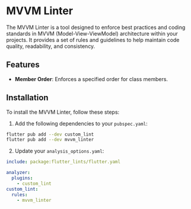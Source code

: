 # MVVM Linter

The MVVM Linter is a tool designed to enforce best practices and coding standards in MVVM (Model-View-ViewModel) architecture within your projects. It provides a set of rules and guidelines to help maintain code quality, readability, and consistency.

## Features

- **Member Order**: Enforces a specified order for class members.

## Installation

To install the MVVM Linter, follow these steps:

1. Add the following dependencies to your `pubspec.yaml`:

```bash
flutter pub add --dev custom_lint
flutter pub add --dev mvvm_linter
```

2. Update your `analysis_options.yaml`:

```yaml
include: package:flutter_lints/flutter.yaml

analyzer:
  plugins:
    - custom_lint
custom_lint:
  rules:
    - mvvm_linter
```
